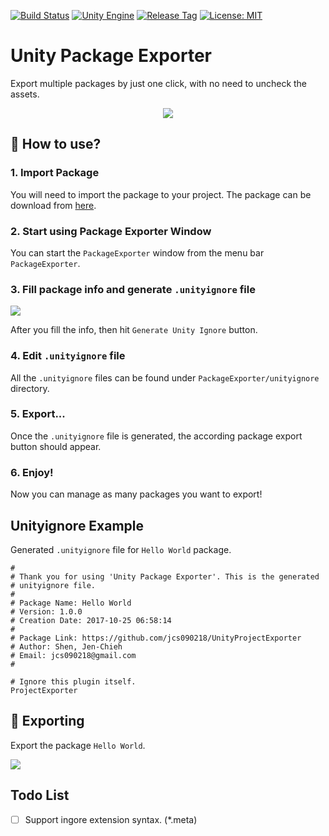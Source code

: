 [![Build Status](https://travis-ci.com/jcs090218/UnityPackageExporter.svg?branch=master)](https://travis-ci.com/jcs090218/UnityPackageExporter)
[![Unity Engine](https://img.shields.io/badge/Unity%20Engine-2020.1.0f1-blue.svg)](https://unity3d.com/get-unity/download/archive)
[![Release Tag](https://img.shields.io/github/tag/jcs090218/UnityPackageExporter.svg?label=release)](https://github.com/jcs090218/UnityPackageExporter/releases/latest)
[![License: MIT](https://img.shields.io/badge/License-MIT-yellow.svg)](https://opensource.org/licenses/MIT)

# Unity Package Exporter

Export multiple packages by just one click, with no need to uncheck the assets.

<p align="center">
  <img src="./screenshot/package-manage.png"/>
</p>

## :hammer: How to use?

### 1. Import Package

You will need to import the package to your project. The package 
can be download from [here](https://github.com/jcs090218/UnityPackageExporter/releases).

### 2. Start using Package Exporter Window

You can start the `PackageExporter` window from the menu bar `PackageExporter`.

### 3. Fill package info and generate `.unityignore` file

<img src="./screenshot/package-info.png"/>

After you fill the info, then hit `Generate Unity Ignore` button.

### 4. Edit `.unityignore` file

All the `.unityignore` files can be found under `PackageExporter/unityignore`
directory. 

### 5. Export...

Once the `.unityignore` file is generated, the according package 
export button should appear.

### 6. Enjoy! ###

Now you can manage as many packages you want to export!


## Unityignore Example

Generated `.unityignore` file for `Hello World` package.

```
# 
# Thank you for using 'Unity Package Exporter'. This is the generated 
# unityignore file.
# 
# Package Name: Hello World
# Version: 1.0.0
# Creation Date: 2017-10-25 06:58:14 
# 
# Package Link: https://github.com/jcs090218/UnityProjectExporter
# Author: Shen, Jen-Chieh
# Email: jcs090218@gmail.com
# 

# Ignore this plugin itself.
ProjectExporter

```

## :rocket: Exporting

Export the package `Hello World`.

<p>
  <img src="./screenshot/export-package.gif"/>
</p>

## Todo List

- [ ] Support ingore extension syntax. (*.meta)
